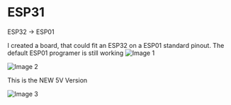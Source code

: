 # ESP31
ESP32 -> ESP01

I created a board, that could fit an ESP32 on a ESP01 standard pinout. The default ESP01 programer is still working
![Image 1](https://github.com/theBrutzler/ESP31/blob/main/IMG_20211005_171818_383.jpg)


![Image 2](https://github.com/theBrutzler/ESP31/blob/main/IMG_20211005_171833_967.jpg)

This is the NEW 5V Version

![Image 3](https://github.com/theBrutzler/ESP31/blob/main/V3_3D_Model_RayTrace.PNG)
